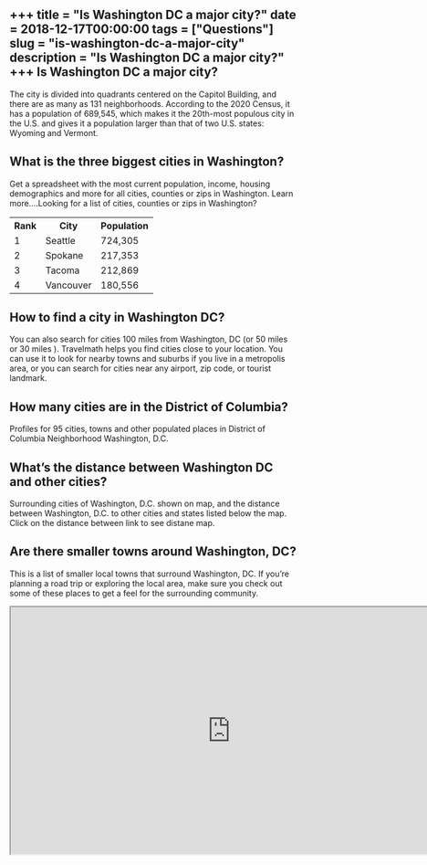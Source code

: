 +++
title = "Is Washington DC a major city?"
date = 2018-12-17T00:00:00
tags = ["Questions"]
slug = "is-washington-dc-a-major-city"
description = "Is Washington DC a major city?"
+++
Is Washington DC a major city?
------------------------------

The city is divided into quadrants centered on the Capitol Building, and there are as many as 131 neighborhoods. According to the 2020 Census, it has a population of 689,545, which makes it the 20th-most populous city in the U.S. and gives it a population larger than that of two U.S. states: Wyoming and Vermont.

What is the three biggest cities in Washington?
-----------------------------------------------

Get a spreadsheet with the most current population, income, housing demographics and more for all cities, counties or zips in Washington. Learn more….Looking for a list of cities, counties or zips in Washington?

<table><tr><th>Rank</th><th>City</th><th>Population</th></tr><tr><td>1</td><td>Seattle</td><td>724,305</td></tr><tr><td>2</td><td>Spokane</td><td>217,353</td></tr><tr><td>3</td><td>Tacoma</td><td>212,869</td></tr><tr><td>4</td><td>Vancouver</td><td>180,556</td></tr></table>

How to find a city in Washington DC?
------------------------------------

You can also search for cities 100 miles from Washington, DC (or 50 miles or 30 miles ). Travelmath helps you find cities close to your location. You can use it to look for nearby towns and suburbs if you live in a metropolis area, or you can search for cities near any airport, zip code, or tourist landmark.

How many cities are in the District of Columbia?
------------------------------------------------

Profiles for 95 cities, towns and other populated places in District of Columbia Neighborhood Washington, D.C.

What’s the distance between Washington DC and other cities?
-----------------------------------------------------------

Surrounding cities of Washington, D.C. shown on map, and the distance between Washington, D.C. to other cities and states listed below the map. Click on the distance between link to see distane map.

Are there smaller towns around Washington, DC?
----------------------------------------------

This is a list of smaller local towns that surround Washington, DC. If you’re planning a road trip or exploring the local area, make sure you check out some of these places to get a feel for the surrounding community.

<iframe allow="accelerometer; autoplay; clipboard-write; encrypted-media; gyroscope; picture-in-picture" allowfullscreen="" class="__youtube_prefs__  epyt-is-override  no-lazyload" data-no-lazy="1" data-origheight="433" data-origwidth="770" data-skipgform_ajax_framebjll="" height="433" id="_ytid_88745" loading="lazy" src="https://www.youtube.com/embed/tlENgjmZRX4?enablejsapi=1&autoplay=0&cc_load_policy=0&cc_lang_pref=&iv_load_policy=1&loop=0&modestbranding=0&rel=1&fs=1&playsinline=0&autohide=2&theme=dark&color=red&controls=1&" title="YouTube player" width="770"></iframe>